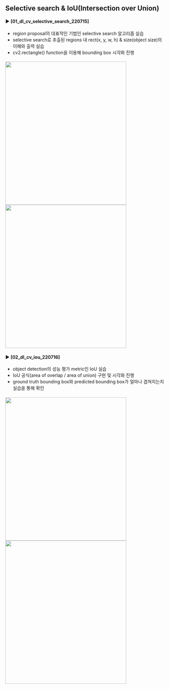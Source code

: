 ####
## Selective search & IoU(Intersection over Union)  
#### ► [01_dl_cv_selective_search_220715]  
- region proposal의 대표적인 기법인 selective search 알고리즘 실습  
- selective search로 추출된 regions 내 rect(x, y, w, h) & size(object size)의 이해와 출력 실습  
- cv2.rectangle() function을 이용해 bounding box 시각화 진행  
####
<img src="https://user-images.githubusercontent.com/108124534/179690061-061ca37c-bf9c-47c6-b0d8-d91f37c5e981.png" width="380" height="450"/><img src="https://user-images.githubusercontent.com/108124534/179654254-2344804d-bde5-4f25-998b-0b4489769e3d.png" width="380" height="450"/>

####
#### ► [02_dl_cv_iou_220716]  
- object detection의 성능 평가 metric인 IoU 실습  
- IoU 공식(area of overlap / area of union) 구현 및 시각화 진행  
- ground truth bounding box와 predicted bounding box가 얼마나 겹쳐지는지 실습을 통해 확인  
####
<img src="https://user-images.githubusercontent.com/108124534/179687962-1f94cb97-e0e7-41af-b6a3-8321d1803989.png" width="380" height="450"/><img src="https://user-images.githubusercontent.com/108124534/179688141-57c59baa-4c5e-4e77-81a1-644f53c4059a.png" width="380" height="450"/>  

####
